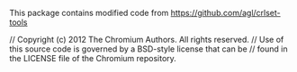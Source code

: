 This package contains modified code from https://github.com/agl/crlset-tools

// Copyright (c) 2012 The Chromium Authors. All rights reserved.
// Use of this source code is governed by a BSD-style license that can be
// found in the LICENSE file of the Chromium repository.
